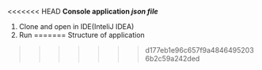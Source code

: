 <<<<<<< HEAD
**Console application 
_json file_** 
1. Clone and open in IDE(InteliJ IDEA)
2. Run
=======
Structure of application
>>>>>>> d177eb1e96c657f9a48464952036b2c59a242ded
